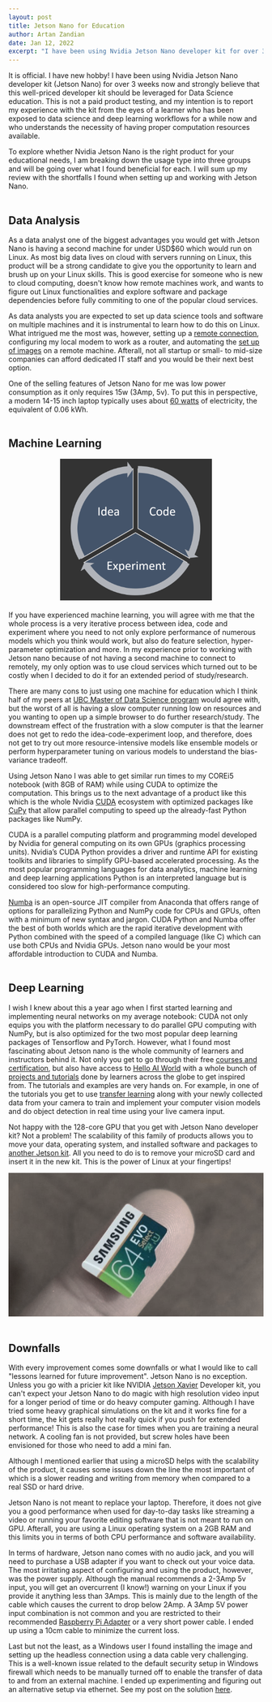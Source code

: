 ```yaml
---
layout: post
title: Jetson Nano for Education
author: Artan Zandian
date: Jan 12, 2022
excerpt: "I have been using Nvidia Jetson Nano developer kit for over 3 weeks now and strongly believe that this well-priced developer kit should be leveraged for Data Science education. Here is my review of the product ..."
---
```


It is official. I have new hobby! I have been using Nvidia Jetson Nano developer kit (Jetson Nano) for over 3 weeks now and strongly believe that this well-priced developer kit should be leveraged for Data Science education. This is not a paid product testing, and my intention is to report my experience with the kit from the eyes of a learner who has been exposed to data science and deep learning workflows for a while now and who understands the necessity of having proper computation resources available.  

To explore whether Nvidia Jetson Nano is the right product for your educational needs, I am breaking down the usage type into three groups and will be going over what I found beneficial for each. I will sum up my review with the shortfalls I found when setting up and working with Jetson Nano.  
<br>

## Data Analysis

As a data analyst one of the biggest advantages you would get with Jetson Nano is having a second machine for under USD$60 which would run on Linux. As most big data lives on cloud with servers running on Linux, this product will be a strong candidate to give you the opportunity to learn and brush up on your Linux skills. This is good exercise for someone who is new to cloud computing, doesn't know how remote machines work, and wants to figure out Linux functionalities and explore software and package dependencies before fully commiting to one of the popular cloud services.  

As data analysts you are expected to set up data science tools and software on multiple machines and it is instrumental to learn how to do this on Linux. What intrigued me the most was, however, setting up a [remote connection](https://artanzand.github.io//Setup-Jetson-Nano/),  configuring my local modem to work as a router, and automating the [set up of images](https://artanzand.github.io//Setup-Jetson-Nano/) on a remote machine. Afterall, not all startup or small- to mid-size companies can afford dedicated IT staff and you would be their next best option.  

One of the selling features of Jetson Nano for me was low power consumption as it only requires 15w (3Amp, 5v). To put this in perspective, a modern 14-15 inch laptop typically uses about [60 watts](https://energyusecalculator.com/electricity_laptop.htm) of electricity, the equivalent of 0.06 kWh.
<br><br>

## Machine Learning
<center><img src = "https://github.com/artanzand/artanzand.github.io/blob/master/_posts/img/idea_code_exp.PNG?raw=True" width=300></center>
<br>
If you have experienced machine learning, you will agree with me that the whole process is a very iterative process between idea, code and experiment where you need to not only explore performance of numerous models which you think would work, but also do feature selection, hyper-parameter optimization and more. In my experience prior to working with Jetson nano because of not having a second machine to connect to remotely, my only option was to use cloud services which turned out to be costly when I decided to do it for an extended period of study/research.   

There are many cons to just using one machine for education which I think half of my peers at [UBC Master of Data Science program](https://masterdatascience.ubc.ca/) would agree with, but the worst of all is having a slow computer running low on resources and you wanting to open up a simple browser to do further research/study. The downstream effect of the frustration with a slow computer is that the learner does not get to redo the idea-code-experiment loop, and therefore, does not get to try out more resource-intensive models like ensemble models or perform hyperparameter tuning on various models to understand the bias-variance tradeoff.  

Using Jetson Nano I was able to get similar run times to my COREi5 notebook (with 8GB of RAM) while using CUDA to optimize the computation. This brings us to the next advantage of a product like this which is the whole Nvidia [CUDA](https://en.wikipedia.org/wiki/CUDA) ecosystem with optimized packages like [CuPy](https://cupy.dev/) that allow parallel computing to speed up the already-fast Python packages like NumPy.  

CUDA is a parallel computing platform and programming model developed by Nvidia for general computing on its own GPUs (graphics processing units). Nvidia’s CUDA Python provides a driver and runtime API for existing toolkits and libraries to simplify GPU-based accelerated processing. As the most popular programming languages for data analytics, machine learning and deep learning applications Python is an interpreted language but is considered too slow for high-performance computing.

[Numba](https://github.com/numba/numba) is an open-source JIT compiler from Anaconda that offers range of options for parallelizing Python and NumPy code for CPUs and GPUs, often with a minimum of new syntax and jargon. CUDA Python and Numba offer the best of both worlds which are the rapid iterative development with Python combined with the speed of a compiled language (like C) which can use both CPUs and Nvidia GPUs. Jetson nano would be your most affordable introduction to CUDA and Numba.
<br><br>

## Deep Learning

I wish I knew about this a year ago when I first started learning and implementing neural networks on my average notebook: CUDA not only equips you with the platform necessary to do parallel GPU computing with NumPy, but is also optimized for the two most popular deep learning packages of Tensorflow and PyTorch. However, what I found most fascinating about Jetson nano is the whole community of learners and instructors behind it. Not only you get to go through their free [courses and certification](https://developer.nvidia.com/embedded/learn/jetson-ai-certification-programs#submit_project), but also have access to [Hello AI World](https://github.com/dusty-nv/jetson-inference#video-walkthroughs) with a whole bunch of [projects and tutorials](https://developer.nvidia.com/embedded/community/jetson-projects) done by learners across the globe to get inspired from. The tutorials and examples are very hands on. For example, in one of the tutorials you get to use [transfer learning](https://en.wikipedia.org/wiki/Transfer_learning) along with your newly collected data from your camera to train and implement your computer vision models and do object detection in real time using your live camera input.

Not happy with the 128-core GPU that you get with Jetson Nano developer kit? Not a problem! The scalability of this family of products allows you to move your data, operating system, and installed software and packages to [another Jetson kit](https://www.nvidia.com/en-us/autonomous-machines/jetson-store/). All you need to do is to remove your microSD card and insert it in the new kit. This is the power of Linux at your fingertips! 
<center><img src = "https://github.com/artanzand/artanzand.github.io/blob/master/_posts/img/microSD.PNG?raw=True"></center>

<br>

## Downfalls
With every improvement comes some downfalls or what I would like to call "lessons learned for future improvement". Jetson Nano is no exception. Unless you go with a pricier kit like NVIDIA [Jetson Xavier](https://www.nvidia.com/en-us/autonomous-machines/jetson-store/) Developer kit, you can't expect your Jetson Nano to do magic with high resolution video input for a longer period of time or do heavy computer gaming. Although I have tried some heavy graphical simulations on the kit and it works fine for a short time, the kit gets really hot really quick if you push for extended performance! This is also the case for times when you are training a neural network. A cooling fan is not provided, but screw holes have been envisioned for those who need to add a mini fan.  

Although I mentioned earlier that using a microSD helps with the scalability of the product, it causes some issues down the line the most important of which is a slower reading and writing from memory when compared to a real SSD or hard drive. 

Jetson Nano is not meant to replace your laptop. Therefore, it does not give you a good performance when used for day-to-day tasks like streaming a video or running your favorite editing software that is not meant to run on GPU. Afterall, you are using a Linux operating system on a 2GB RAM and this limits you in terms of both CPU performance and software availability.

In terms of hardware, Jetson nano comes with no audio jack, and you will need to purchase a USB adapter if you want to check out your voice data. The most irritating aspect of configuring and using the product, however, was the power supply. Although the manual recommends a 2-3Amp 5v input, you will get an overcurrent (I know!) warning on your Linux if you provide it anything less than 3Amps. This is mainly due to the length of the cable which causes the current to drop below 2Amp. A 3Amp 5V power input combination is not common and you are restricted to their recommended [Raspberry Pi Adapter](https://www.amazon.ca/Smraza-Compatible-Raspberry-Charger-Adapter/dp/B07VGGHR6N/ref=sr_1_5?crid=1DSY0A81V4CJV&keywords=raspberry+pi+charger&qid=1641270371&s=electronics&sprefix=raspberry+pi+charger%2Celectronics%2C122&sr=1-5) or a very short power cable. I ended up using a 10cm cable to minimize the current loss.  

Last but not the least, as a Windows user I found installing the image and setting up the headless connection using a data cable very challenging. This is a well-known issue related to the default security setup in Windows firewall which needs to be manually turned off to enable the transfer of data to and from an external machine. I ended up experimenting and figuring out an alternative setup via ethernet. See my post on the solution [here](https://artanzand.github.io//Setup-Jetson-Nano/).
<br>